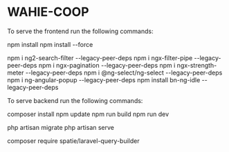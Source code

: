 # WAHIE-COOP

To serve the frontend run the following commands: 

npm install
    npm install --force

npm i ng2-search-filter --legacy-peer-deps
npm i ngx-filter-pipe --legacy-peer-deps
npm i ngx-pagination --legacy-peer-deps
npm i ngx-strength-meter --legacy-peer-deps
npm i @ng-select/ng-select --legacy-peer-deps
npm i ng-angular-popup --legacy-peer-deps
npm install bn-ng-idle --legacy-peer-deps


To serve backend run the following commands:

composer install
npm update
npm run build
npm run dev

php artisan migrate
php artisan serve

composer require spatie/laravel-query-builder